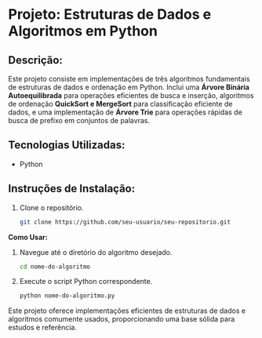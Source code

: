 # **Projeto: Estruturas de Dados e Algoritmos em Python**

## **Descrição:**
Este projeto consiste em implementações de três algoritmos fundamentais de estruturas de dados e ordenação em Python. Inclui uma **Árvore Binária Autoequilibrada** para operações eficientes de busca e inserção, algoritmos de ordenação **QuickSort e MergeSort** para classificação eficiente de dados, e uma implementação de **Árvore Trie** para operações rápidas de busca de prefixo em conjuntos de palavras.

## **Tecnologias Utilizadas:**
- Python

## **Instruções de Instalação:**
1. Clone o repositório.
   ```bash
   git clone https://github.com/seu-usuario/seu-repositorio.git
   ```

**Como Usar:**
1. Navegue até o diretório do algoritmo desejado.
   ```bash
   cd nome-do-algoritmo
   ```
2. Execute o script Python correspondente.
   ```bash
   python nome-do-algoritmo.py
   ```

Este projeto oferece implementações eficientes de estruturas de dados e algoritmos comumente usados, proporcionando uma base sólida para estudos e referência.